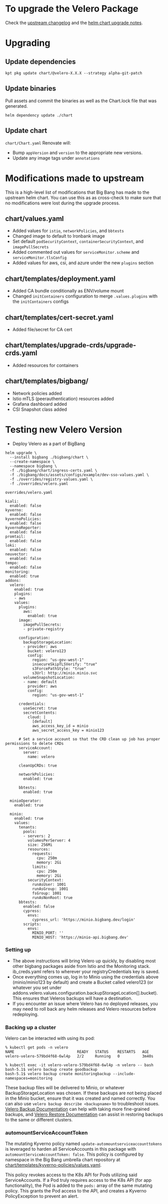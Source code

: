 # To upgrade the Velero Package

Check the [upstream changelog](https://github.com/vmware-tanzu/velero) and the [helm chart upgrade notes](url_needed).

# Upgrading

## Update dependencies

```
kpt pkg update chart/@velero-X.X.X --strategy alpha-git-patch 
```

## Update binaries

Pull assets and commit the binaries as well as the Chart.lock file that was generated.
```
helm dependency update ./chart
```

## Update chart

```chart/Chart.yaml```
Renovate will:
- Bump `appVersion` and `version` to the appropriate new versions. 
- Update any image tags under `annotations`

# Modifications made to upstream
This is a high-level list of modifications that Big Bang has made to the upstream helm chart. You can use this as as cross-check to make sure that no modifications were lost during the upgrade process.

## chart/values.yaml

- Added values for `istio`, `networkPolicies`, and `bbtests`
- Changed image to default to Ironbank image
- Set default `podSecurityContext`, `containerSecurityContext`,  and `imagePullSecrets`
- Added commented out values for `serviceMonitor.scheme` and `serviceMonitor.tlsConfig`
- Added values for aws, csi, and azure under the new `plugins` section

## chart/templates/deployment.yaml

- Added CA bundle conditionally as ENV/volume mount
- Changed `initContainers` configuration to merge `.values.plugins` with the `initContainers` configs

## chart/templates/cert-secret.yaml

- Added file/secret for CA cert

## chart/templates/upgrade-crds/upgrade-crds.yaml

- Added resources for containers

## chart/templates/bigbang/

- Network policies added
- Istio mTLS (peerauthentication) resources added
- Grafana dashboard added
- CSI Snapshot class added
# Testing new Velero Version

- Deploy Velero as a part of BigBang
```
helm upgrade \
  --install bigbang ./bigbang/chart \
  --create-namespace \
  --namespace bigbang \
  -f ./bigbang/chart/ingress-certs.yaml \
  -f ./bigbang/docs/assets/configs/example/dev-sso-values.yaml \
  -f ./overrides/registry-values.yaml \
  -f ./overrides/velero.yaml
```
`overrides/velero.yaml`
```
kiali:
  enabled: false
kyverno:
  enabled: false
kyvernoPolicies:
  enabled: false
kyvernoReporter:
  enabled: false
promtail:
  enabled: false
loki:
  enabled: false
neuvector:
  enabled: false
tempo:
  enabled: false
monitoring:
  enabled: true
addons:
  velero:
    enabled: true
    plugins:
    - aws
    values:
      plugins: 
        aws: 
          enabled: true
      image:
        imagePullSecrets:
        - private-registry

      configuration:
        backupStorageLocation:
        - provider: aws
          bucket: velero123
          config:
            region: "us-gov-west-1"
            insecureSkipTLSVerify: "true"
            s3ForcePathStyle: "true"
            s3Url: http://minio.minio.svc
        volumeSnapshotLocation:
        - name: default
          provider: aws
          config:
            region: "us-gov-west-1"

      credentials:
        useSecret: true
        secretContents:
          cloud: |
            [default]
            aws_access_key_id = minio
            aws_secret_access_key = minio123

      # Set a service account so that the CRD clean up job has proper permissions to delete CRDs
      serviceAccount:
        server:
          name: velero

      cleanUpCRDs: true

      networkPolicies:
        enabled: true

      bbtests:
        enabled: true

  minioOperator:
    enabled: true

  minio:
    enabled: true
    values:
      tenants:
        pools:
        - servers: 2
          volumesPerServer: 4
          size: 256Mi
          resources:
            requests:
              cpu: 250m
              memory: 2Gi
            limits:
              cpu: 250m
              memory: 2Gi
          securityContext:
            runAsUser: 1001
            runAsGroup: 1001
            fsGroup: 1001
            runAsNonRoot: true
      bbtests:
        enabled: false
        cypress:
          envs:
            cypress_url: 'https://minio.bigbang.dev/login'
        scripts:
          envs:
            MINIO_PORT: ''
            MINIO_HOST: 'https://minio-api.bigbang.dev'
```

### Setting up
- The above instructions will bring Velero up quickly, by disabling most other bigbang packages aside from Istio and the Monitoring stack. ib_creds.yaml refers to wherever your registryCredentials key is saved.
- Once everything comes up, log in to Minio using the credentials above (minio/minio123 by default) and create a Bucket called velero123 (or whatever you set  under addons.velero.values.configuration.backupStorageLocation[].bucket). This ensures that Veleros backups will have a destination.
- If you encounter an issue where Velero has no deployed releases, you may need to roll back any helm releases and Velero resources before redeploying.

### Backing up a cluster

Velero can be interacted with using its pod:

```
% kubectl get pods -n velero
NAME                            READY   STATUS    RESTARTS   AGE
velero-velero-579bd4f68-6wl4p   2/2     Running   0          3m40s

% kubectl exec -it velero-velero-579bd4f68-6wl4p -n velero -- bash
bash-5.1$ velero backup create goodbackup
bash-5.1$ velero backup create monitoringbackup --include-namespaces=monitoring
```

These backup files will be delivered to Minio, or whatever BackupStorageLocation was chosen. If these backups are not being placed in the Minio bucket, ensure that it was created and named correctly. You can also use `velero backup describe <backupname>` to troubleshoot issues. [Velero Backup Documentation](https://velero.io/docs/v1.10/backup-reference/) can help with taking more fine-grained backups, and [Velero Restore Documentation](https://velero.io/docs/main/restore-reference/) can assist in restoring backups to the same or different clusters.


### automountServiceAccountToken
The mutating Kyverno policy named `update-automountserviceaccounttokens` is leveraged to harden all ServiceAccounts in this package with `automountServiceAccountToken: false`. This policy is configured by namespace in the Big Bang umbrella chart repository at [chart/templates/kyverno-policies/values.yaml](https://repo1.dso.mil/big-bang/bigbang/-/blob/master/chart/templates/kyverno-policies/values.yaml?ref_type=heads). 

This policy revokes access to the K8s API for Pods utilizing said ServiceAccounts. If a Pod truly requires access to the K8s API (for app functionality), the Pod is added to the `pods:` array of the same mutating policy. This grants the Pod access to the API, and creates a Kyverno PolicyException to prevent an alert.

